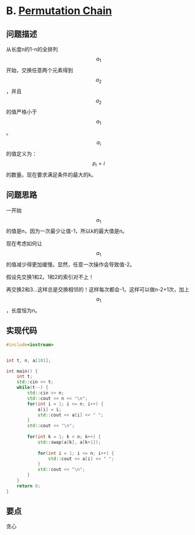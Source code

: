 # B. [Permutation Chain](https://codeforces.com/problemset/problem/1716/B)

## 问题描述

从长度n的1-n的全排列$$a_1$$开始，交换任意两个元素得到$$a_2$$，并且$$a_2$$的值严格小于$$a_1$$。$$a_i$$的值定义为：$$p_i=i$$的数量。现在要求满足条件的最大的k。



## 问题思路

一开始$$a_1$$的值是n，因为一次最少让值-1，所以k的最大值是n。

现在考虑如何让$$a_1$$的值减少得更加缓慢。显然，任意一次操作会导致值-2。



假设先交换1和2。1和2的索引对不上！

再交换2和3...这样总是交换相邻的！这样每次都会-1，这样可以做n-2+1次，加上$$a_1$$，长度恒为n。



## 实现代码

```c++
#include<iostream>


int t, n, a[101];

int main() {
	int t;
	std::cin >> t;
	while(t--) {
		std::cin >> n;
		std::cout << n << "\n";
		for(int i = 1; i <= n; i++) {
			a[i] = i;
			std::cout << a[i] << " ";
		}
		std::cout << "\n";
		
		for(int k = 1; k < n; k++) {
			std::swap(a[k], a[k+1]);
			
			for(int i = 1; i <= n; i++) {
				std::cout << a[i] << " ";
			}
			std::cout << "\n";
		}
	}
	return 0;
}
```





## 要点

贪心